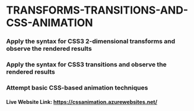 # TRANSFORMS-TRANSITIONS-AND-CSS-ANIMATION 

### Apply the syntax for CSS3 2-dimensional transforms and observe the rendered results ###
### Apply the syntax for CSS3 transitions and observe the rendered results ###
### Attempt basic CSS-based animation techniques ###

#### Live Website Link: <https://cssanimation.azurewebsites.net/>
